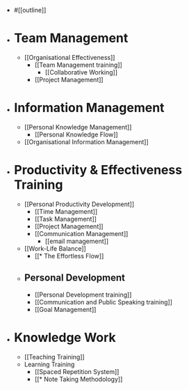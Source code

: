 - #[[outline]]
- # Team Management
    - [[Organisational Effectiveness]]
        - [[Team Management training]]
            - [[Collaborative Working]]
        - [[Project Management]]
- # Information Management
    - [[Personal Knowledge Management]]
        - [[Personal Knowledge Flow]]
    - [[Organisational Information Management]]
- # Productivity & Effectiveness Training
    - [[Personal Productivity Development]]
        - [[Time Management]]
        - [[Task Management]]
        - [[Project Management]]
        - [[Communication Management]]
            - [[email management]]
    - [[Work-Life Balance]]
        - [[* The Effortless Flow]]
    - ## Personal Development
        - [[Personal Development training]]
        - [[Communication and Public Speaking training]]
        - [[Goal Management]]
- # Knowledge Work
    - [[Teaching Training]]
    - Learning Training
        - [[Spaced Repetition System]]
        - [[* Note Taking Methodology]]
